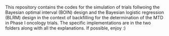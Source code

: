This repository contains the codes for the simulation of trials follwoing the Bayesian optimal interval (BOIN) design and the Bayesian logistic regression (BLRM) design in the context of backfilling for the determination of the MTD in Phase I oncology trials.
The specific implementations are in the two folders along with all the explanations. 
If possible, enjoy :)

